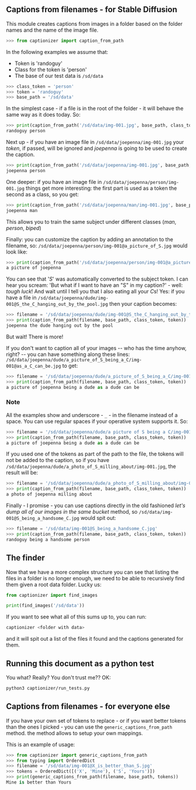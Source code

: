 ## Captions from filenames - for Stable Diffusion

This module creates captions from images in a folder based on
the folder names and the name of the image file.

```python
>>> from captionizer import caption_from_path

```

In the following examples we assume that:

 - Token is 'randoguy'
 - Class for the token is 'person'
 - The base of our test data is `/sd/data`

```py
>>> class_token = 'person'
>>> token = 'randoguy'
>>> base_path = '/sd/data'

```

In the simplest case - if a file is in the root of the folder -
it will behave the same way as it does today. So:

```py
>>> print(caption_from_path('/sd/data/img-001.jpg', base_path, class_token, token))
randoguy person

```

Next up - if you have an image file in `/sd/data/joepenna/img-001.jpg` your *token*, if
passed, will be ignored and *joepenna* is going to be used to create the caption.

```py
>>> print(caption_from_path('/sd/data/joepenna/img-001.jpg', base_path, class_token, token))
joepenna person

```
One deeper: if you have an image file in `/sd/data/joepenna/person/img-001.jpg` things get
more interesting: the first part is used as a token the second as a class, so you get:

```py
>>> print(caption_from_path('/sd/data/joepenna/man/img-001.jpg', base_path, class_token, token))
joepenna man

```
This allows you to train the same subject under different classes (*man*, *person*, *biped*)

Finally: you can customize the caption by adding an annotation to the filename, so:
`/sd/data/joepenna/person/img-001@a_picture_of_S.jpg` would look like:

```py
>>> print(caption_from_path('/sd/data/joepenna/person/img-001@a_picture_of_S.jpg', base_path, class_token, token))
a picture of joepenna

```

You can see that '*S*' was automatically converted to the subject token. I can hear you scream: 'But what if I
want to have an "S" in my caption?' - well: *tough luck*! And wait until I tell you that I also eating all your
*C*s! Yes: if you have a file in `/sd/data/joepenna/dude/img-001@S_the_C_hanging_out_by_the_pool.jpg` then
your caption becomes:

```py
>>> filename = '/sd/data/joepenna/dude/img-001@S_the_C_hanging_out_by_the_pool.jpg'
>>> print(caption_from_path(filename, base_path, class_token, token))
joepenna the dude hanging out by the pool

```

But wait! There is more!

If you don't want to caption all of your images -- who has the time anyhow, right? -- you can have
something along these lines: `/sd/data/joepenna/dude/a_picture_of_S_being_a_C/img-001@as_a_C_can_be.jpg` to get:

```py
>>> filename = '/sd/data/joepenna/dude/a_picture_of_S_being_a_C/img-001@as_a_C_can_be.jpg'
>>> print(caption_from_path(filename, base_path, class_token, token))
a picture of joepenna being a dude as a dude can be

```

### Note
All the examples show and underscore - `_` - in the filename instead of a space. You can use
regular spaces if your operative system supports it. So:

```py
>>> filename = '/sd/data/joepenna/dude/a picture of S being a C/img-001@as a C can be.jpg'
>>> print(caption_from_path(filename, base_path, class_token, token))
a picture of joepenna being a dude as a dude can be

```



If you used one of the tokens as part of the path to the file, the tokens will not be added to the caption, so
if you have `/sd/data/joepenna/dude/a_photo_of_S_milling_about/img-001.jpg`, the result will be:

```py
>>> filename = '/sd/data/joepenna/dude/a_photo_of_S_milling_about/img-001.jpg'
>>> print(caption_from_path(filename, base_path, class_token, token))
a photo of joepenna milling about

```

Finally - I promise - you can use captions directly in the old fashioned *let's dump all of our
images in the same bucket* method, so `/sd/data/img-001@S_being_a_handsome_C.jpg` would spit out:

```py
>>> filename = '/sd/data/img-001@S_being_a_handsome_C.jpg'
>>> print(caption_from_path(filename, base_path, class_token, token))
randoguy being a handsome person

```

## The finder

Now that we have a more complex structure you can see that listing the files in a folder is no
longer enough, we need to be able to recursively find them given a root data folder. Lucky us:

```py
from captionizer import find_images

print(find_images('/sd/data'))
```

If you want to see what all of this sums up to, you can run:

```bash
captionizer <folder with data>
```

and it will spit out a list of the files it found and the captions generated for them.

## Running this document as a python test

You what? Really? You don't trust me?? OK:

```bash
python3 captionizer/run_tests.py
```

## Captions from filenames - for everyone else

If you have your own set of tokens to replace - or if you want better tokens than the ones I picked -
you can use the `generic_captions_from_path` method. the method allows to setup your own mappings.

This is an example of usage:

```py
>>> from captionizer import generic_captions_from_path
>>> from typing import OrderedDict
>>> filename = '/sd/data/img-001@X_is_better_than_S.jpg'
>>> tokens = OrderedDict([('X', 'Mine'), ('S', 'Yours')])
>>> print(generic_captions_from_path(filename, base_path, tokens))
Mine is better than Yours

```

